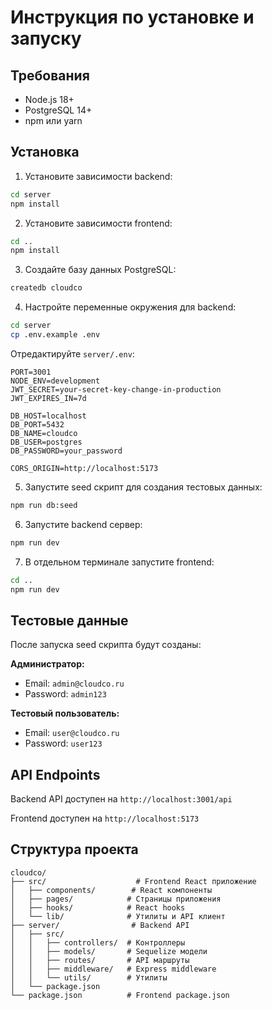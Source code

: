 # Инструкция по установке и запуску

## Требования

- Node.js 18+
- PostgreSQL 14+
- npm или yarn

## Установка

1. Установите зависимости backend:
```bash
cd server
npm install
```

2. Установите зависимости frontend:
```bash
cd ..
npm install
```

3. Создайте базу данных PostgreSQL:
```bash
createdb cloudco
```

4. Настройте переменные окружения для backend:
```bash
cd server
cp .env.example .env
```

Отредактируйте `server/.env`:
```
PORT=3001
NODE_ENV=development
JWT_SECRET=your-secret-key-change-in-production
JWT_EXPIRES_IN=7d

DB_HOST=localhost
DB_PORT=5432
DB_NAME=cloudco
DB_USER=postgres
DB_PASSWORD=your_password

CORS_ORIGIN=http://localhost:5173
```

5. Запустите seed скрипт для создания тестовых данных:
```bash
npm run db:seed
```

6. Запустите backend сервер:
```bash
npm run dev
```

7. В отдельном терминале запустите frontend:
```bash
cd ..
npm run dev
```

## Тестовые данные

После запуска seed скрипта будут созданы:

**Администратор:**
- Email: `admin@cloudco.ru`
- Password: `admin123`

**Тестовый пользователь:**
- Email: `user@cloudco.ru`
- Password: `user123`

## API Endpoints

Backend API доступен на `http://localhost:3001/api`

Frontend доступен на `http://localhost:5173`

## Структура проекта

```
cloudco/
├── src/                    # Frontend React приложение
│   ├── components/        # React компоненты
│   ├── pages/            # Страницы приложения
│   ├── hooks/            # React hooks
│   └── lib/              # Утилиты и API клиент
├── server/                # Backend API
│   ├── src/
│   │   ├── controllers/  # Контроллеры
│   │   ├── models/       # Sequelize модели
│   │   ├── routes/       # API маршруты
│   │   ├── middleware/   # Express middleware
│   │   └── utils/        # Утилиты
│   └── package.json
└── package.json          # Frontend package.json
```
